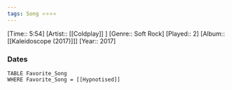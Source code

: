 ```yaml
---
tags: Song ⭐⭐⭐⭐ 
---
```

[Time:: 5:54]
[Artist:: [[Coldplay]] ]
[Genre:: Soft Rock]
[Played:: 2]
[Album:: [[Kaleidoscope (2017)]]]
[Year:: 2017]
### Dates
````dataview
TABLE Favorite_Song
WHERE Favorite_Song = [[Hypnotised]]
````